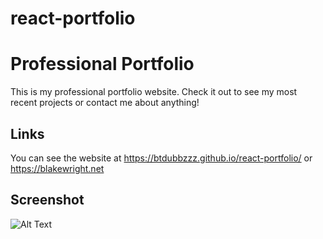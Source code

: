 # react-portfolio
# Professional Portfolio

This is my professional portfolio website. Check it out to see my most recent projects or contact me about anything!

## Links

You can see the website at https://btdubbzzz.github.io/react-portfolio/ or https://blakewright.net

## Screenshot

![Alt Text](./public/assets/images/project-screenshots/portfolio_screenshot.JPG)
